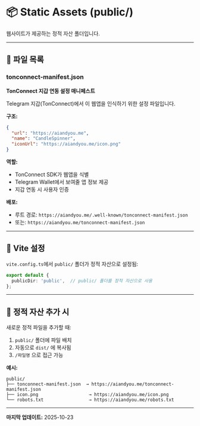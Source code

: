# 📦 Static Assets (public/)

웹사이트가 제공하는 정적 자산 폴더입니다.

---

## 📁 파일 목록

### tonconnect-manifest.json
**TonConnect 지갑 연동 설정 매니페스트**

Telegram 지갑(TonConnect)에서 이 웹앱을 인식하기 위한 설정 파일입니다.

**구조:**
```json
{
  "url": "https://aiandyou.me",
  "name": "CandleSpinner",
  "iconUrl": "https://aiandyou.me/icon.png"
}
```

**역할:**
- TonConnect SDK가 웹앱을 식별
- Telegram Wallet에서 보여줄 앱 정보 제공
- 지갑 연동 시 사용자 인증

**배포:**
- 루트 경로: `https://aiandyou.me/.well-known/tonconnect-manifest.json`
- 또는: `https://aiandyou.me/tonconnect-manifest.json`

---

## 🔧 Vite 설정

`vite.config.ts`에서 `public/` 폴더가 정적 자산으로 설정됨:

```typescript
export default {
  publicDir: 'public',  // public/ 폴더를 정적 자산으로 사용
};
```

---

## 📝 정적 자산 추가 시

새로운 정적 파일을 추가할 때:

1. `public/` 폴더에 파일 배치
2. 자동으로 `dist/` 에 복사됨
3. `/파일명` 으로 접근 가능

**예시:**
```
public/
├── tonconnect-manifest.json  → https://aiandyou.me/tonconnect-manifest.json
├── icon.png                   → https://aiandyou.me/icon.png
└── robots.txt                 → https://aiandyou.me/robots.txt
```

---

**마지막 업데이트:** 2025-10-23

